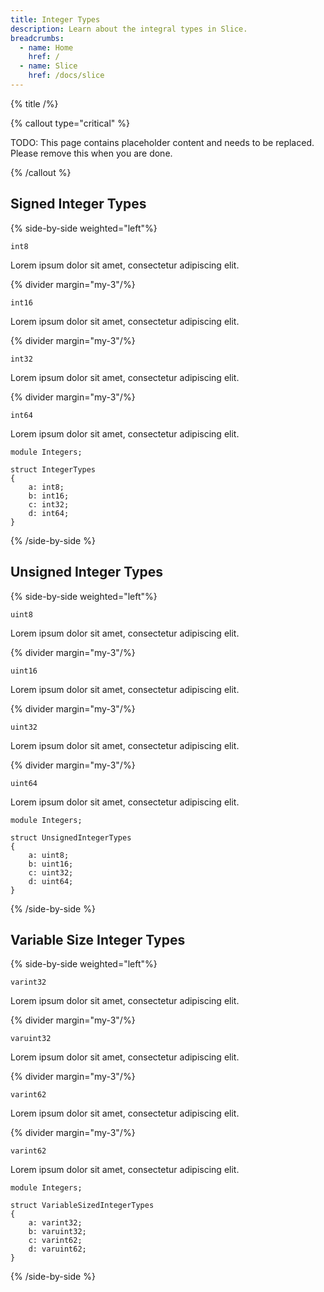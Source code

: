 ```yaml
---
title: Integer Types
description: Learn about the integral types in Slice.
breadcrumbs:
  - name: Home
    href: /
  - name: Slice
    href: /docs/slice
---
```


{% title /%}

{% callout type="critical" %}

TODO: This page contains placeholder content and needs to be replaced. Please remove this when you are done.

{% /callout %}

## Signed Integer Types

{% side-by-side weighted="left"%}

`int8`

Lorem ipsum dolor sit amet, consectetur adipiscing elit.

{% divider margin="my-3"/%}

`int16`

Lorem ipsum dolor sit amet, consectetur adipiscing elit.

{% divider margin="my-3"/%}

`int32`

Lorem ipsum dolor sit amet, consectetur adipiscing elit.

{% divider margin="my-3"/%}

`int64`

Lorem ipsum dolor sit amet, consectetur adipiscing elit.

```slice
module Integers;

struct IntegerTypes
{
    a: int8;
    b: int16;
    c: int32;
    d: int64;
}
```

{% /side-by-side %}

## Unsigned Integer Types

{% side-by-side weighted="left"%}

`uint8`

Lorem ipsum dolor sit amet, consectetur adipiscing elit.

{% divider margin="my-3"/%}

`uint16`

Lorem ipsum dolor sit amet, consectetur adipiscing elit.

{% divider margin="my-3"/%}

`uint32`

Lorem ipsum dolor sit amet, consectetur adipiscing elit.

{% divider margin="my-3"/%}

`uint64`

Lorem ipsum dolor sit amet, consectetur adipiscing elit.

```slice
module Integers;

struct UnsignedIntegerTypes
{
    a: uint8;
    b: uint16;
    c: uint32;
    d: uint64;
}
```

{% /side-by-side %}

## Variable Size Integer Types

{% side-by-side weighted="left"%}

`varint32`

Lorem ipsum dolor sit amet, consectetur adipiscing elit.

{% divider margin="my-3"/%}

`varuint32`

Lorem ipsum dolor sit amet, consectetur adipiscing elit.

{% divider margin="my-3"/%}

`varint62`

Lorem ipsum dolor sit amet, consectetur adipiscing elit.

{% divider margin="my-3"/%}

`varint62`

Lorem ipsum dolor sit amet, consectetur adipiscing elit.

```slice
module Integers;

struct VariableSizedIntegerTypes
{
    a: varint32;
    b: varuint32;
    c: varint62;
    d: varuint62;
}
```

{% /side-by-side %}
